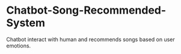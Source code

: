 # Chatbot-Song-Recommended-System
Chatbot interact with human and recommends songs based on user emotions.
